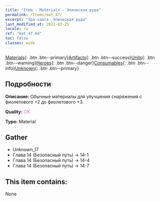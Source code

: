 ```yaml
---
title: "Item - Materials - Эпическая руда"
permalink: /Items/mat_47/
excerpt: "Эра хаоса  Эпическая руда"
last_modified_at: 2021-03-25
locale: ru
ref: "mat_47.md"
toc: false
classes: wide
---
```

 [Materials](/ru/Items/){: .btn .btn--primary}[Artifacts](/ru/Items/Artifacts/){: .btn .btn--success}[Units](/ru/Items/Units/){: .btn .btn--warning}[Heroes](/ru/Items/Heroes/){: .btn .btn--danger}[Consumables](/ru/Items/Consumables/){: .btn .btn--info}[Unknown](/ru/Items/Unknown/){: .btn .btn--primary}

## Подробности
 **Описание:** Обычные материалы для улучшения снаряжения c фиолетового +2 до фиолетового +3.

 **Quality:** <span style="color: #DA70D6">OK</span>

 **Type:** Material

## Gather

*    Unknown_17 
*    Глава 14 (Безопасный путь) -> 14-1 
*    Глава 14 (Безопасный путь) -> 14-4 
*    Глава 14 (Безопасный путь) -> 14-7 

## This item contains:

  None

